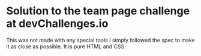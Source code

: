 # Solution to the team page challenge at devChallenges.io

This was not made with any special tools I simply followed the spec to make it as close as possible. It is pure HTML and CSS.